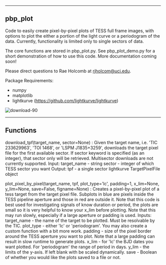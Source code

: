 ---------
pbp_plot
---------
Code to easily create pixel-by-pixel plots of TESS full frame images, with options to plot the either a portion of the light curve or a periodogram of the data. Currently, functionality is limited only to single sectors of data.

The core functions are stored in pbp_plot.py. See pbp_plot_demo.py for a short demonstration of how to use this code.
More documentation coming soon!

Please direct questions to Rae Holcomb at rjholcom@uci.edu.

Package Requirements:
- numpy
- matplotlib
- lightkurve (https://github.com/lightkurve/lightkurve)

![download-90](https://user-images.githubusercontent.com/69921202/126462570-5b7aafbd-a2c1-4e9b-82da-45c7f59704a3.png)


---------
Functions
---------

download_tpf(target_name, sector=None) :
    Given the target name, i.e. 'TIC 233629963', 'TOI 1468', or 'LSPM J1835+3259', downloads the target pixel
    file for the first available sector. If sector keyword is specified (as an integer), that sector only will
    be retrieved. Multisector downloads are not currently supported.
        Input:  target_name - string
                sector - integer of which TESS sector you want
        Output: tpf - a single sector lightkurve TargetPixelFile object 
    
plot_pixel_by_pixel(target_name, tpf, plot_type='lc', padding=1, x_lim=None, y_lim=None, save=False, figname=None) :
    Creates a pixel-by-pixel plot of a tess target from the target pixel file. Subplots
    in blue are pixels inside the TESS pipeline aperture and those in red are outside it.
    Note that this code is best used for investigating signals of know duration or period,
    the plots are small so it is very helpful to know your x_lim before plotting. Note that
    this may run slowly, especially if a large aperture or padding is used.
        Inputs: target_name - the name of the target to be plotted. Must be resolvable by the TIC.
                plot_type - either 'lc' or 'periodogram'. You may also create a custom function with a bit more work.
                padding - size of the pixel border around the TESS aperture you want to plot. Note
                          that a large padding can result in slow runtime to generate plots.
                x_lim - for 'lc' the BJD dates you want plotted. For 'periodogram' the range of period in days.
                y_lim - the limits of the y-axis. If left blank with be scaled dynamically.
                save - Boolean of whether you would like the plots saved to a file or not.
